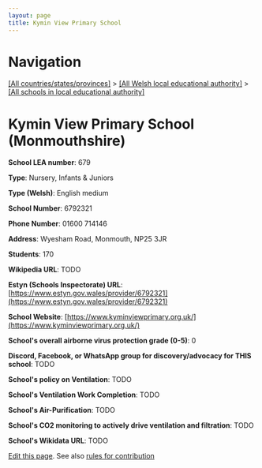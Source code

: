 ```yaml
---
layout: page
title: Kymin View Primary School
---
```

# Navigation

[[All countries/states/provinces]](../../..) > [[All Welsh local educational authority]](../..) > [[All schools in local educational authority]](..)

# Kymin View Primary School (Monmouthshire)

**School LEA number**: 679

**Type**: Nursery, Infants & Juniors

**Type (Welsh)**: English medium

**School Number**: 6792321

**Phone Number**: 01600 714146

**Address**: Wyesham Road, Monmouth, NP25 3JR

**Students**: 170

**Wikipedia URL**: TODO

**Estyn (Schools Inspectorate) URL**: [https://www.estyn.gov.wales/provider/6792321](https://www.estyn.gov.wales/provider/6792321)

**School Website**: [https://www.kyminviewprimary.org.uk/](https://www.kyminviewprimary.org.uk/)

**School's overall airborne virus protection grade (0-5)**: 0

**Discord, Facebook, or WhatsApp group for discovery/advocacy for THIS school**: TODO

**School's policy on Ventilation**: TODO

**School's Ventilation Work Completion**: TODO

**School's Air-Purification**: TODO

**School's CO2 monitoring to actively drive ventilation and filtration**: TODO

**School's Wikidata URL**: TODO




[Edit this page](https://github.com/ventilate-schools/Wales/edit/prif/./Monmouthshire/Kymin_View_Primary_School.md). See also [rules for contribution](../../../contribution-rules/)